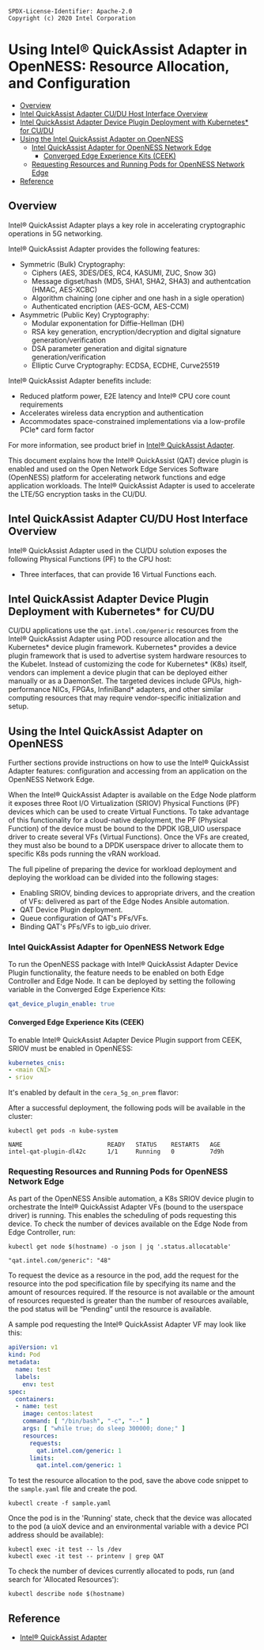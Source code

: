 ```text
SPDX-License-Identifier: Apache-2.0
Copyright (c) 2020 Intel Corporation
```
<!-- omit in toc -->
# Using Intel® QuickAssist Adapter in OpenNESS: Resource Allocation, and Configuration
- [Overview](#overview)
- [Intel QuickAssist Adapter CU/DU Host Interface Overview](#intel-quickassist-adapter-cudu-host-interface-overview)
- [Intel QuickAssist Adapter Device Plugin Deployment with Kubernetes\* for CU/DU](#intel-quickassist-adapter-device-plugin-deployment-with-kubernetes-for-cudu)
- [Using the Intel QuickAssist Adapter on OpenNESS](#using-the-intel-quickassist-adapter-on-openness)
  - [Intel QuickAssist Adapter for OpenNESS Network Edge](#intel-quickassist-adapter-for-openness-network-edge)
    - [Converged Edge Experience Kits (CEEK)](#converged-edge-experience-kits-ceek)
  - [Requesting Resources and Running Pods for OpenNESS Network Edge](#requesting-resources-and-running-pods-for-openness-network-edge)
- [Reference](#reference)

## Overview

Intel® QuickAssist Adapter plays a key role in accelerating cryptographic operations in 5G networking. 

Intel® QuickAssist Adapter provides the following features:

- Symmetric (Bulk) Cryptography:
  - Ciphers (AES, 3DES/DES, RC4, KASUMI, ZUC, Snow 3G)
  - Message digset/hash (MD5, SHA1, SHA2, SHA3) and authentcation (HMAC, AES-XCBC)
  - Algorithm chaining (one cipher and one hash in a sigle operation)
  - Authenticated encription (AES-GCM, AES-CCM)
- Asymmetric (Public Key) Cryptography:
  - Modular exponentation for Diffie-Hellman (DH)
  - RSA key generation, encryption/decryption and digital signature generation/verification
  - DSA parameter generation and digital signature generation/verification
  - Elliptic Curve Cryptography: ECDSA, ECDHE, Curve25519

Intel® QuickAssist Adapter benefits include:
- Reduced platform power, E2E latency and Intel® CPU core count requirements
- Accelerates wireless data encryption and authentication
- Accommodates space-constrained implementations via a low-profile PCIe* card form factor

For more information, see product brief in [Intel® QuickAssist Adapter](https://www.intel.com/content/dam/www/public/us/en/documents/product-briefs/quickassist-adapter-8960-8970-brief.pdf).

This document explains how the Intel® QuickAssist (QAT) device plugin is enabled and used on the Open Network Edge Services Software (OpenNESS) platform for accelerating network functions and edge application workloads. The Intel® QuickAssist Adapter is used to accelerate the LTE/5G encryption tasks in the CU/DU.

## Intel QuickAssist Adapter CU/DU Host Interface Overview
Intel® QuickAssist Adapter used in the CU/DU solution exposes the following Physical Functions (PF) to the CPU host:
- Three interfaces, that can provide 16 Virtual Functions each.

## Intel QuickAssist Adapter Device Plugin Deployment with Kubernetes\* for CU/DU
CU/DU applications use the `qat.intel.com/generic` resources from the Intel® QuickAssist Adapter using POD resource allocation and the Kubernetes\* device plugin framework. Kubernetes* provides a device plugin framework that is used to advertise system hardware resources to the Kubelet. Instead of customizing the code for Kubernetes* (K8s) itself, vendors can implement a device plugin that can be deployed either manually or as a DaemonSet. The targeted devices include GPUs, high-performance NICs, FPGAs, InfiniBand\* adapters, and other similar computing resources that may require vendor-specific initialization and setup.

## Using the Intel QuickAssist Adapter on OpenNESS
Further sections provide instructions on how to use the Intel® QuickAssist Adapter features: configuration and accessing from an application on the OpenNESS Network Edge.

When the Intel® QuickAssist Adapter is available on the Edge Node platform it exposes three Root I/O Virtualization (SRIOV) Physical Functions (PF) devices which can be used to create Virtual Functions. To take advantage of this functionality for a cloud-native deployment, the PF (Physical Function) of the device must be bound to the DPDK IGB_UIO userspace driver to create several VFs (Virtual Functions). Once the VFs are created, they must also be bound to a DPDK userspace driver to allocate them to specific K8s pods running the vRAN workload.

The full pipeline of preparing the device for workload deployment and deploying the workload can be divided into the following stages:

- Enabling SRIOV, binding devices to appropriate drivers, and the creation of VFs: delivered as part of the Edge Nodes Ansible automation.
- QAT Device Plugin deployment.
- Queue configuration of QAT's PFs/VFs.
- Binding QAT's PFs/VFs to igb_uio driver.

### Intel QuickAssist Adapter for OpenNESS Network Edge
To run the OpenNESS package with Intel® QuickAssist Adapter Device Plugin functionality, the feature needs to be enabled on both Edge Controller and Edge Node. It can be deployed by setting the following variable in the Converged Edge Experience Kits:
```yaml
qat_device_plugin_enable: true
```

#### Converged Edge Experience Kits (CEEK)
To enable Intel® QuickAssist Adapter Device Plugin support from CEEK, SRIOV must be enabled in OpenNESS:
```yaml
kubernetes_cnis:
- <main CNI>
- sriov
```

It's enabled by default in the `cera_5g_on_prem` flavor:

After a successful deployment, the following pods will be available in the cluster:
```shell
kubectl get pods -n kube-system

NAME                        READY   STATUS    RESTARTS   AGE
intel-qat-plugin-dl42c      1/1     Running   0          7d9h
```

### Requesting Resources and Running Pods for OpenNESS Network Edge
As part of the OpenNESS Ansible automation, a K8s SRIOV device plugin to orchestrate the Intel® QuickAssist Adapter VFs (bound to the userspace driver) is running. This enables the scheduling of pods requesting this device. To check the number of devices available on the Edge Node from Edge Controller, run:

```shell
kubectl get node $(hostname) -o json | jq '.status.allocatable'

"qat.intel.com/generic": "48"
```

To request the device as a resource in the pod, add the request for the resource into the pod specification file by specifying its name and the amount of resources required. If the resource is not available or the amount of resources requested is greater than the number of resources available, the pod status will be “Pending” until the resource is available.

A sample pod requesting the Intel® QuickAssist Adapter VF may look like this:

```yaml
apiVersion: v1
kind: Pod
metadata:
  name: test
  labels:
    env: test
spec:
  containers:
  - name: test
    image: centos:latest
    command: [ "/bin/bash", "-c", "--" ]
    args: [ "while true; do sleep 300000; done;" ]
    resources:
      requests:
        qat.intel.com/generic: 1
      limits:
        qat.intel.com/generic: 1
```

To test the resource allocation to the pod, save the above code snippet to the `sample.yaml` file and create the pod.
```
kubectl create -f sample.yaml
```
Once the pod is in the 'Running' state, check that the device was allocated to the pod (a uioX device and an environmental variable with a device PCI address should be available):
```
kubectl exec -it test -- ls /dev
kubectl exec -it test -- printenv | grep QAT
```
To check the number of devices currently allocated to pods, run (and search for 'Allocated Resources'):

```
kubectl describe node $(hostname)
```

## Reference
- [Intel® QuickAssist Adapter](https://www.intel.com/content/dam/www/public/us/en/documents/product-briefs/quickassist-adapter-8960-8970-brief.pdf)
